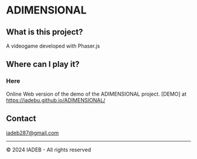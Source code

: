 # ADIMENSIONAL

## What is this project?
A videogame developed with Phaser.js

## Where can I play it?

### Here
Online Web version of the demo of the ADIMENSIONAL project.
[DEMO] at https://iadebu.github.io/ADIMENSIONAL/

## Contact
iadeb287@gmail.com

---

&copy; 2024 IADEB - All rights reserved
